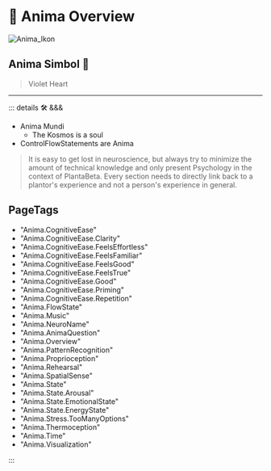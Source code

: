# 💜 <anima>Anima Overview </anima>

![Anima_Ikon](/Anima/Anima_Ikon.png)

## <anima>Anima Simbol</anima> 💜

> Violet Heart

---

<!-- =================================================== -->
<!-- =================================================== -->
<!-- =================================================== -->
<!-- =================================================== -->
<!-- =================================================== -->
::: details 🛠 <dev>&&&</dev>

- Anima Mundi
    - The Kosmos is a soul
- ControlFlowStatements are Anima

> It is easy to get lost in neuroscience, but always try to minimize the amount of technical knowledge and only present Psychology in the context of PlantaBeta. Every section needs to directly link back to a plantor's experience and not a person's experience in general.

<h2>PageTags</h2>

- "Anima.CognitiveEase"
- "Anima.CognitiveEase.Clarity"
- "Anima.CognitiveEase.FeelsEffortless"
- "Anima.CognitiveEase.FeelsFamiliar"
- "Anima.CognitiveEase.FeelsGood"
- "Anima.CognitiveEase.FeelsTrue"
- "Anima.CognitiveEase.Good"
- "Anima.CognitiveEase.Priming"
- "Anima.CognitiveEase.Repetition"
- "Anima.FlowState"
- "Anima.Music"
- "Anima.NeuroName"
- "Anima.AnimaQuestion"
- "Anima.Overview"
- "Anima.PatternRecognition"
- "Anima.Proprioception"
- "Anima.Rehearsal"
- "Anima.SpatialSense"
- "Anima.State"
- "Anima.State.Arousal"
- "Anima.State.EmotionalState"
- "Anima.State.EnergyState"
- "Anima.Stress.TooManyOptions"
- "Anima.Thermoception"
- "Anima.Time"
- "Anima.Visualization"

:::
